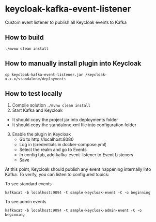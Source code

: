 # keycloak-kafka-event-listener
Custom event listener to publish all Keycloak events to Kafka 

## How to build
```
./mvnw clean install
```

## How to manually install plugin into Keycloak
```
cp keycloak-kafka-event-listener.jar /keycloak-x.x.x/standalone/deployments
```

## How to test locally
1. Compile solution `./mvnw clean install`
2. Start Kafka and Keycloak
 - It should copy the project jar into deployments folder
 - It should copy the standalone.xml file into configuration folder
3. Enable the plugin in Keycloak
    - Go to http://localhost:8080
    - Log in (credentials in docker-compose.yml)
    - Select the realm and go to Events
    - In config tab, add kafka-event-listener to Event Listeners
    - Save

At this point, Keycloak should publish any event happening internally into Kafka. To verify, you can listen to 
configured topics:

To see standard events
```
kafkacat -b localhost:9094 -t sample-keycloak-event -C -o beginning 
```

To see admin events
```
kafkacat -b localhost:9094 -t sample-keycloak-admin-event -C -o beginning
```
 